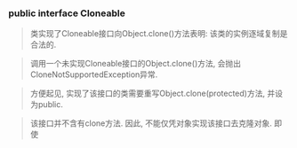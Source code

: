 ### public interface Cloneable

> 类实现了Cloneable接口向Object.clone()方法表明: 该类的实例逐域复制是合法的.

> 调用一个未实现Cloneable接口的Object.clone()方法, 会抛出CloneNotSupportedException异常.

> 方便起见, 实现了该接口的类需要重写Object.clone(protected)方法, 并设为public.

> 该接口并不含有clone方法. 因此, 不能仅凭对象实现该接口去克隆对象. 即使
